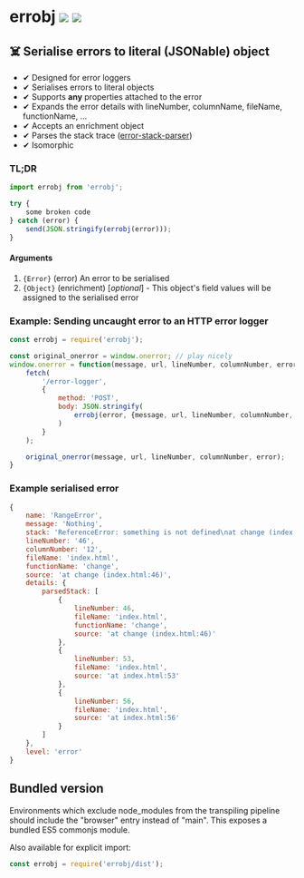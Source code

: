 # errobj [![](https://img.shields.io/npm/v/errobj.svg)](https://www.npmjs.com/package/errobj) [![](https://img.shields.io/badge/source--000000.svg?logo=github&style=social)](https://github.com/omrilotan/mono/tree/master/packages/errobj)

## ☠️ Serialise errors to literal (JSONable) object

- ✔︎ Designed for error loggers
- ✔︎ Serialises errors to literal objects
- ✔︎ Supports **any** properties attached to the error
- ✔︎ Expands the error details with lineNumber, columnName, fileName, functionName, ...
- ✔︎ Accepts an enrichment object
- ✔︎ Parses the stack trace ([error-stack-parser](https://www.npmjs.com/package/error-stack-parser))
- ✔︎ Isomorphic

### TL;DR

```js
import errobj from 'errobj';

try {
	some broken code
} catch (error) {
	send(JSON.stringify(errobj(error)));
}
```

#### Arguments
1. `{Error}` (error) An error to be serialised
2. `{Object}` (enrichment) [_optional_] - This object's field values will be assigned to the serialised error

### Example: Sending uncaught error to an HTTP error logger

```js
const errobj = require('errobj');

const original_onerror = window.onerror; // play nicely
window.onerror = function(message, url, lineNumber, columnNumber, error) {
	fetch(
		'/error-logger',
		{
			method: 'POST',
			body: JSON.stringify(
				errobj(error, {message, url, lineNumber, columnNumber, level: 'error'})
			)
		}
	);

	original_onerror(message, url, lineNumber, columnNumber, error);
}
```

### Example serialised error
```js
{
	name: 'RangeError',
	message: 'Nothing',
	stack: 'ReferenceError: something is not defined\nat change (index.html:46)\nat index.html:53\nat index.html:56',
	lineNumber: '46',
	columnNumber: '12',
	fileName: 'index.html',
	functionName: 'change',
	source: 'at change (index.html:46)',
	details: {
		parsedStack: [
			{
				lineNumber: 46,
				fileName: 'index.html',
				functionName: 'change',
				source: 'at change (index.html:46)'
			},
			{
				lineNumber: 53,
				fileName: 'index.html',
				source: 'at index.html:53'
			},
			{
				lineNumber: 56,
				fileName: 'index.html',
				source: 'at index.html:56'
			}
		]
	},
	level: 'error'
}
```

## Bundled version
Environments which exclude node_modules from the transpiling pipeline should include the "browser" entry instead of "main". This exposes a bundled ES5 commonjs module.

Also available for explicit import:
```js
const errobj = require('errobj/dist');
```
